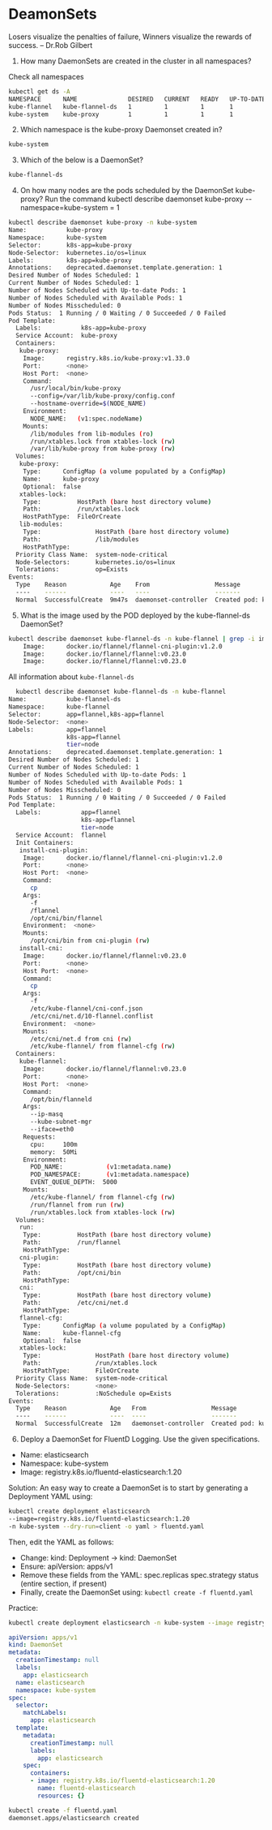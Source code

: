 # DeamonSets

Losers visualize the penalties of failure, Winners visualize the rewards of success.
– Dr.Rob Gilbert

1. How many DaemonSets are created in the cluster in all namespaces?

Check all namespaces

```bash
kubectl get ds -A
NAMESPACE      NAME              DESIRED   CURRENT   READY   UP-TO-DATE   AVAILABLE   NODE SELECTOR            AGE
kube-flannel   kube-flannel-ds   1         1         1       1            1           <none>                   5m12s
kube-system    kube-proxy        1         1         1       1            1           kubernetes.io/os=linux   5m14s
```

2. Which namespace is the kube-proxy Daemonset created in?

```bash
kube-system
```

3. Which of the below is a DaemonSet?

```bash
kube-flannel-ds
```

4. On how many nodes are the pods scheduled by the DaemonSet kube-proxy?
Run the command kubectl describe daemonset kube-proxy --namespace=kube-system
= 1

```bash
kubectl describe daemonset kube-proxy -n kube-system
Name:           kube-proxy
Namespace:      kube-system
Selector:       k8s-app=kube-proxy
Node-Selector:  kubernetes.io/os=linux
Labels:         k8s-app=kube-proxy
Annotations:    deprecated.daemonset.template.generation: 1
Desired Number of Nodes Scheduled: 1
Current Number of Nodes Scheduled: 1
Number of Nodes Scheduled with Up-to-date Pods: 1
Number of Nodes Scheduled with Available Pods: 1
Number of Nodes Misscheduled: 0
Pods Status:  1 Running / 0 Waiting / 0 Succeeded / 0 Failed
Pod Template:
  Labels:           k8s-app=kube-proxy
  Service Account:  kube-proxy
  Containers:
   kube-proxy:
    Image:      registry.k8s.io/kube-proxy:v1.33.0
    Port:       <none>
    Host Port:  <none>
    Command:
      /usr/local/bin/kube-proxy
      --config=/var/lib/kube-proxy/config.conf
      --hostname-override=$(NODE_NAME)
    Environment:
      NODE_NAME:   (v1:spec.nodeName)
    Mounts:
      /lib/modules from lib-modules (ro)
      /run/xtables.lock from xtables-lock (rw)
      /var/lib/kube-proxy from kube-proxy (rw)
  Volumes:
   kube-proxy:
    Type:      ConfigMap (a volume populated by a ConfigMap)
    Name:      kube-proxy
    Optional:  false
   xtables-lock:
    Type:          HostPath (bare host directory volume)
    Path:          /run/xtables.lock
    HostPathType:  FileOrCreate
   lib-modules:
    Type:               HostPath (bare host directory volume)
    Path:               /lib/modules
    HostPathType:       
  Priority Class Name:  system-node-critical
  Node-Selectors:       kubernetes.io/os=linux
  Tolerations:          op=Exists
Events:
  Type    Reason            Age    From                  Message
  ----    ------            ----   ----                  -------
  Normal  SuccessfulCreate  9m47s  daemonset-controller  Created pod: kube-proxy-wwcc6
  ```

  5. What is the image used by the POD deployed by the kube-flannel-ds DaemonSet?

```bash
kubectl describe daemonset kube-flannel-ds -n kube-flannel | grep -i image
    Image:      docker.io/flannel/flannel-cni-plugin:v1.2.0
    Image:      docker.io/flannel/flannel:v0.23.0
    Image:      docker.io/flannel/flannel:v0.23.0
```

All information about ``` kube-flannel-ds ```

```bash
  kubectl describe daemonset kube-flannel-ds -n kube-flannel
Name:           kube-flannel-ds
Namespace:      kube-flannel
Selector:       app=flannel,k8s-app=flannel
Node-Selector:  <none>
Labels:         app=flannel
                k8s-app=flannel
                tier=node
Annotations:    deprecated.daemonset.template.generation: 1
Desired Number of Nodes Scheduled: 1
Current Number of Nodes Scheduled: 1
Number of Nodes Scheduled with Up-to-date Pods: 1
Number of Nodes Scheduled with Available Pods: 1
Number of Nodes Misscheduled: 0
Pods Status:  1 Running / 0 Waiting / 0 Succeeded / 0 Failed
Pod Template:
  Labels:           app=flannel
                    k8s-app=flannel
                    tier=node
  Service Account:  flannel
  Init Containers:
   install-cni-plugin:
    Image:      docker.io/flannel/flannel-cni-plugin:v1.2.0
    Port:       <none>
    Host Port:  <none>
    Command:
      cp
    Args:
      -f
      /flannel
      /opt/cni/bin/flannel
    Environment:  <none>
    Mounts:
      /opt/cni/bin from cni-plugin (rw)
   install-cni:
    Image:      docker.io/flannel/flannel:v0.23.0
    Port:       <none>
    Host Port:  <none>
    Command:
      cp
    Args:
      -f
      /etc/kube-flannel/cni-conf.json
      /etc/cni/net.d/10-flannel.conflist
    Environment:  <none>
    Mounts:
      /etc/cni/net.d from cni (rw)
      /etc/kube-flannel/ from flannel-cfg (rw)
  Containers:
   kube-flannel:
    Image:      docker.io/flannel/flannel:v0.23.0
    Port:       <none>
    Host Port:  <none>
    Command:
      /opt/bin/flanneld
    Args:
      --ip-masq
      --kube-subnet-mgr
      --iface=eth0
    Requests:
      cpu:     100m
      memory:  50Mi
    Environment:
      POD_NAME:            (v1:metadata.name)
      POD_NAMESPACE:       (v1:metadata.namespace)
      EVENT_QUEUE_DEPTH:  5000
    Mounts:
      /etc/kube-flannel/ from flannel-cfg (rw)
      /run/flannel from run (rw)
      /run/xtables.lock from xtables-lock (rw)
  Volumes:
   run:
    Type:          HostPath (bare host directory volume)
    Path:          /run/flannel
    HostPathType:  
   cni-plugin:
    Type:          HostPath (bare host directory volume)
    Path:          /opt/cni/bin
    HostPathType:  
   cni:
    Type:          HostPath (bare host directory volume)
    Path:          /etc/cni/net.d
    HostPathType:  
   flannel-cfg:
    Type:      ConfigMap (a volume populated by a ConfigMap)
    Name:      kube-flannel-cfg
    Optional:  false
   xtables-lock:
    Type:               HostPath (bare host directory volume)
    Path:               /run/xtables.lock
    HostPathType:       FileOrCreate
  Priority Class Name:  system-node-critical
  Node-Selectors:       <none>
  Tolerations:          :NoSchedule op=Exists
Events:
  Type    Reason            Age   From                  Message
  ----    ------            ----  ----                  -------
  Normal  SuccessfulCreate  12m   daemonset-controller  Created pod: kube-flannel-ds-smqjt
```

6. Deploy a DaemonSet for FluentD Logging.
Use the given specifications.

- Name: elasticsearch
- Namespace: kube-system
- Image: registry.k8s.io/fluentd-elasticsearch:1.20

Solution:
An easy way to create a DaemonSet is to start by generating a Deployment YAML using:

```bash
kubectl create deployment elasticsearch
--image=registry.k8s.io/fluentd-elasticsearch:1.20
-n kube-system --dry-run=client -o yaml > fluentd.yaml
```

Then, edit the YAML as follows:

- Change: kind: Deployment → kind: DaemonSet
- Ensure: apiVersion: apps/v1
- Remove these fields from the YAML:
    spec.replicas
    spec.strategy
    status (entire section, if present)
- Finally, create the DaemonSet using: ``` kubectl create -f fluentd.yaml ```

Practice:

```bash
kubectl create deployment elasticsearch -n kube-system --image registry.k8s.io/fluentd-elasticsearch:1.20 --dry-run=client -o yaml > fluentd.yaml
```

```yaml
apiVersion: apps/v1
kind: DaemonSet
metadata:
  creationTimestamp: null
  labels:
    app: elasticsearch
  name: elasticsearch
  namespace: kube-system
spec:
  selector:
    matchLabels:
      app: elasticsearch
  template:
    metadata:
      creationTimestamp: null
      labels:
        app: elasticsearch
    spec:
      containers:
      - image: registry.k8s.io/fluentd-elasticsearch:1.20
        name: fluentd-elasticsearch
        resources: {}
```

```bash
kubectl create -f fluentd.yaml 
daemonset.apps/elasticsearch created
```

